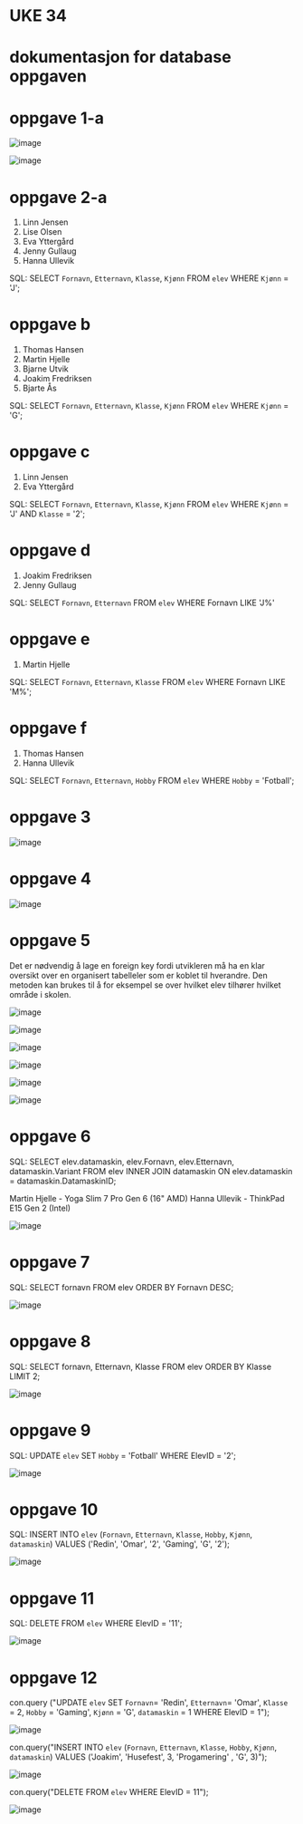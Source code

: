 # UKE 34
# dokumentasjon for database oppgaven

# oppgave 1-a
![image](https://user-images.githubusercontent.com/111873484/187430716-e2eb6311-f7bc-4e86-8117-2677d5d31be0.png)

![image](https://user-images.githubusercontent.com/111873484/187430943-c237a742-ab9d-42bb-b9ee-f97721f81004.png)

# oppgave 2-a
1. Linn Jensen
2. Lise Olsen
3. Eva Yttergård
4. Jenny Gullaug
5. Hanna Ullevik

SQL: SELECT `Fornavn`, `Etternavn`, `Klasse`, `Kjønn` FROM `elev` WHERE `Kjønn` = 'J';

# oppgave b
1. Thomas Hansen
2. Martin Hjelle
3. Bjarne Utvik
4. Joakim Fredriksen
5. Bjarte Ås

SQL: SELECT `Fornavn`, `Etternavn`, `Klasse`, `Kjønn` FROM `elev` WHERE `Kjønn` = 'G';

# oppgave c
1. Linn Jensen
2. Eva Yttergård

SQL: SELECT `Fornavn`, `Etternavn`, `Klasse`, `Kjønn` FROM `elev` WHERE `Kjønn` = 'J' AND `Klasse` = '2';

# oppgave d
1. Joakim Fredriksen
2. Jenny Gullaug

SQL: SELECT `Fornavn`, `Etternavn` FROM `elev` WHERE Fornavn LIKE 'J%'

# oppgave e
1. Martin Hjelle

SQL: SELECT `Fornavn`, `Etternavn`, `Klasse` FROM `elev` WHERE Fornavn LIKE 'M%';

# oppgave f
1. Thomas Hansen
2. Hanna Ullevik

SQL: SELECT `Fornavn`, `Etternavn`, `Hobby` FROM `elev` WHERE `Hobby` = 'Fotball';

# oppgave 3
![image](https://user-images.githubusercontent.com/111873484/187431129-3b2039b6-2fdb-4b23-9ee6-3534f58c27a0.png)

# oppgave 4
![image](https://user-images.githubusercontent.com/111873484/187431236-345fcf50-e7e0-4fd7-b335-049401642226.png)

# oppgave 5
Det er nødvendig å lage en foreign key fordi utvikleren må ha en klar oversikt over en organisert tabelleler som er koblet til hverandre. Den metoden kan brukes til å for eksempel se over hvilket elev tilhører hvilket område i skolen.

![image](https://user-images.githubusercontent.com/111873484/187435348-a265d131-26e9-488b-9521-4b71adbf6c58.png)

![image](https://user-images.githubusercontent.com/111873484/187435432-7cf687a3-2276-45aa-8fc3-6f6b6147f806.png)

![image](https://user-images.githubusercontent.com/111873484/187435496-113bc3f5-1b0d-4d59-afbb-cb58626a573a.png)

![image](https://user-images.githubusercontent.com/111873484/187435956-c5efb518-a72c-47d0-a004-3e2a462bf025.png)

![image](https://user-images.githubusercontent.com/111873484/187436055-f2dc271d-0b61-4f6e-b5fa-77bc74e8a8fa.png)

![image](https://user-images.githubusercontent.com/111873484/187436092-9f4890f5-5f84-4b51-adc7-8a11011d5ff3.png)

# oppgave 6
SQL: SELECT elev.datamaskin, elev.Fornavn, elev.Etternavn, datamaskin.Variant
FROM elev
INNER JOIN datamaskin ON elev.datamaskin = datamaskin.DatamaskinID;

Martin Hjelle - Yoga Slim 7 Pro Gen 6 (16" AMD)
Hanna Ullevik - ThinkPad E15 Gen 2 (Intel)

![image](https://user-images.githubusercontent.com/111873484/187904567-922a9760-caba-482c-a54d-70508c8ce18d.png)

# oppgave 7
SQL: SELECT fornavn
FROM elev
ORDER BY Fornavn DESC;

![image](https://user-images.githubusercontent.com/111873484/187912076-0b831869-05e6-485d-a0a3-596521e79cea.png)

# oppgave 8
SQL: SELECT fornavn, Etternavn, Klasse
FROM elev
ORDER BY Klasse LIMIT 2;

![image](https://user-images.githubusercontent.com/111873484/187913724-d8ed3c25-84d9-4aeb-80b0-d2e84173d284.png)

# oppgave 9
SQL: UPDATE `elev`
SET `Hobby` = 'Fotball'
WHERE ElevID = '2';

![image](https://user-images.githubusercontent.com/111873484/187943183-e1c497a8-a646-4770-a918-960b62d6b133.png)

# oppgave 10
SQL: INSERT INTO `elev` (`Fornavn`, `Etternavn`, `Klasse`, `Hobby`, `Kjønn`, `datamaskin`)
VALUES ('Redin', 'Omar', '2', 'Gaming', 'G', '2');

![image](https://user-images.githubusercontent.com/111873484/187946791-efc56197-b4c8-4cc7-bf6b-aedb68dd9c77.png)

# oppgave 11
SQL: DELETE FROM `elev` WHERE ElevID = '11';

![image](https://user-images.githubusercontent.com/111873484/187947107-1bac2eb6-9b99-46f2-ad97-11f46ba4b3f5.png)

# oppgave 12
con.query ("UPDATE `elev` SET `Fornavn`= 'Redin', `Etternavn`= 'Omar', `Klasse` = 2, `Hobby` = 'Gaming', `Kjønn` = 'G', `datamaskin` = 1 WHERE ElevID = 1");

![image](https://user-images.githubusercontent.com/111873484/188628171-3774598d-5e6c-40ab-8e1d-1691070b39cc.png)

con.query("INSERT INTO `elev` (`Fornavn`, `Etternavn`, `Klasse`, `Hobby`, `Kjønn`, `datamaskin`) VALUES ('Joakim', 'Husefest', 3, 'Progamering' , 'G', 3)");

![image](https://user-images.githubusercontent.com/111873484/188629209-47c0bcac-a568-42ae-b792-e97d8f012a35.png)

con.query("DELETE FROM `elev` WHERE ElevID = 11");

![image](https://user-images.githubusercontent.com/111873484/188630175-032ccc36-c9b6-4a1a-885a-350996733efb.png)
